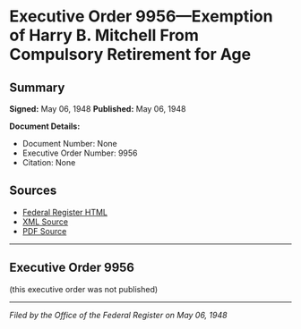 # Executive Order 9956—Exemption of Harry B. Mitchell From Compulsory Retirement for Age

## Summary

**Signed:** May 06, 1948
**Published:** May 06, 1948

**Document Details:**
- Document Number: None
- Executive Order Number: 9956
- Citation: None

## Sources
- [Federal Register HTML](https://www.presidency.ucsb.edu/documents/executive-order-9956-exemption-harry-b-mitchell-from-compulsory-retirement-for-age)
- [XML Source](None)
- [PDF Source](None)

---

## Executive Order 9956

(this executive order was not published)

---

*Filed by the Office of the Federal Register on May 06, 1948*
